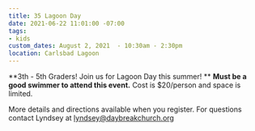 ```yaml
---
title: 35 Lagoon Day
date: 2021-06-22 11:01:00 -07:00
tags:
- kids
custom_dates: August 2, 2021  - 10:30am - 2:30pm
location: Carlsbad Lagoon
---
```


**3th - 5th Graders! Join us for Lagoon Day this summer!
**
**Must be a good swimmer to attend this event.** 
Cost is $20/person and space is limited. 

More details and directions available when you register.
For questions contact Lyndsey at lyndsey@daybreakchurch.org